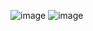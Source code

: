 ![image](https://github.com/michaelokoroike/Courses/assets/39680418/6b76bfe1-48ca-4980-a6d7-6f38897f774a)
![image](https://github.com/michaelokoroike/Courses/assets/39680418/11b98b61-e655-47fb-b6c6-bcbbac88ba38)
